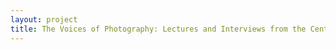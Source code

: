 ```yaml
--- 
layout: project 
title: The Voices of Photography: Lectures and Interviews from the Center for Creative Photography
---
```



